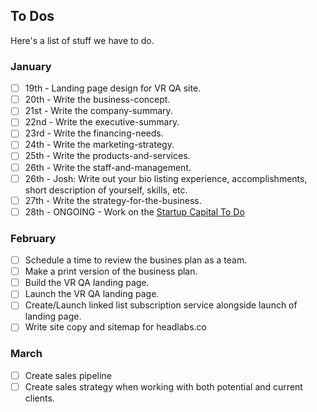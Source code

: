 ## To Dos 

Here's a list of stuff we have to do.

### January
- [ ] 19th - Landing page design for VR QA site.
- [ ] 20th - Write the business-concept.
- [ ] 21st - Write the company-summary.
- [ ] 22nd - Write the executive-summary.
- [ ] 23rd - Write the financing-needs.
- [ ] 24th - Write the marketing-strategy.
- [ ] 25th - Write the products-and-services.
- [ ] 26th - Write the staff-and-management. 
- [ ] 26th - Josh: Write out your bio listing experience, accomplishments, short description of yourself, skills, etc.
- [ ] 27th - Write the strategy-for-the-business.
- [ ] 28th - ONGOING - Work on the [Startup Capital To Do](startup-capital-to-do.md)

### February
- [ ] Schedule a time to review the busines plan as a team.
- [ ] Make a print version of the business plan.
- [ ] Build the VR QA landing page.
- [ ] Launch the VR QA landing page.
- [ ] Create/Launch linked list subscription service alongside launch of landing page. 
- [ ] Write site copy and sitemap for headlabs.co 

### March
- [ ] Create sales pipeline 
- [ ] Create sales strategy when working with both potential and current clients.
